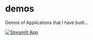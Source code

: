 # demos
Demos of Applications that I have built...


[![Streamlit App](https://static.streamlit.io/badges/streamlit_badge_black_white.svg)](https://9jylacv3zpwrth78xahttb.streamlit.app)
